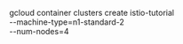 

gcloud container clusters create istio-tutorial \
    --machine-type=n1-standard-2 \
    --num-nodes=4
